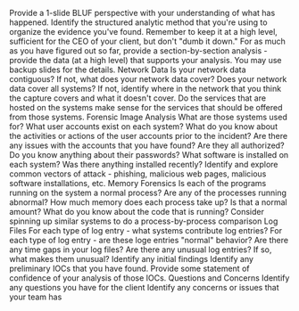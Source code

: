 Provide a 1-slide BLUF perspective with your understanding of what has happened. Identify the structured analytic method that you're using to organize the evidence you've found. Remember to keep it at a high level, sufficient for the CEO of your client, but don't "dumb it down."
For as much as you have figured out so far, provide a section-by-section analysis - provide the data (at a high level) that supports your analysis. You may use backup slides for the details.
Network Data
Is your network data contiguous? If not, what does your network data cover?
Does your network data cover all systems? If not, identify where in the network that you think the capture covers and what it doesn't cover.
Do the services that are hosted on the systems make sense for the services that should be offered from those systems.
Forensic Image Analysis
What are those systems used for?
What user accounts exist on each system?
What do you know about the activities or actions of the user accounts prior to the incident?
Are there any issues with the accounts that you have found? Are they all authorized? Do you know anything about their passwords?
What software is installed on each system? Was there anything installed recently?
Identify and explore common vectors of attack - phishing, malicious web pages, malicious software installations, etc.
Memory Forensics
Is each of the programs running on the system a normal process?
Are any of the processes running abnormal?
How much memory does each process take up? Is that a normal amount?
What do you know about the code that is running?
Consider spinning up similar systems to do a process-by-process comparison
Log Files
For each type of log entry - what systems contribute log entries?
For each type of log entry - are these loge entries "normal" behavior?
Are there any time gaps in your log files?
Are there any unusual log entries? If so, what makes them unusual?
Identify any initial findings
Identify any preliminary IOCs that you have found.  Provide some statement of confidence of your analysis of those IOCs.
Questions and Concerns
Identify any questions you have for the client
Identify any concerns or issues that your team has
